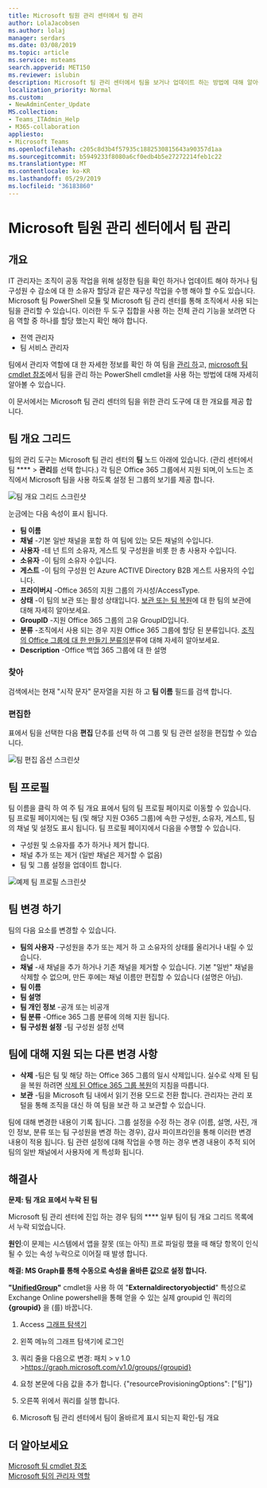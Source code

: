 ```yaml
---
title: Microsoft 팀원 관리 센터에서 팀 관리
author: LolaJacobsen
ms.author: lolaj
manager: serdars
ms.date: 03/08/2019
ms.topic: article
ms.service: msteams
search.appverid: MET150
ms.reviewer: islubin
description: Microsoft 팀 관리 센터에서 팀을 보거나 업데이트 하는 방법에 대해 알아봅니다.
localization_priority: Normal
ms.custom:
- NewAdminCenter_Update
MS.collection:
- Teams_ITAdmin_Help
- M365-collaboration
appliesto:
- Microsoft Teams
ms.openlocfilehash: c205c8d3b4f57935c1882530815643a90357d1aa
ms.sourcegitcommit: b5949233f8080a6cf0edb4b5e27272214feb1c22
ms.translationtype: MT
ms.contentlocale: ko-KR
ms.lasthandoff: 05/29/2019
ms.locfileid: "36183860"
---
```

<a name="manage-teams-in-the-microsoft-teams-admin-center"></a>Microsoft 팀원 관리 센터에서 팀 관리
==========================================


## <a name="overview"></a>개요

IT 관리자는 조직이 공동 작업을 위해 설정한 팀을 확인 하거나 업데이트 해야 하거나 팀 구성원 수 감소에 대 한 소유자 할당과 같은 재구성 작업을 수행 해야 할 수도 있습니다. Microsoft 팀 PowerShell 모듈 및 Microsoft 팀 관리 센터를 통해 조직에서 사용 되는 팀을 관리할 수 있습니다. 이러한 두 도구 집합을 사용 하는 전체 관리 기능을 보려면 다음 역할 중 하나를 할당 했는지 확인 해야 합니다.

- 전역 관리자
- 팀 서비스 관리자

팀에서 관리자 역할에 대 한 자세한 정보를 확인 하 여 팀을 [관리 하](using-admin-roles.md)고, [microsoft 팀 cmdlet 참조](https://docs.microsoft.com/powershell/teams/?view=teams-ps)에서 팀을 관리 하는 PowerShell cmdlet을 사용 하는 방법에 대해 자세히 알아볼 수 있습니다.  

이 문서에서는 Microsoft 팀 관리 센터의 팀을 위한 관리 도구에 대 한 개요를 제공 합니다.

## <a name="teams-overview-grid"></a>팀 개요 그리드

팀의 관리 도구는 Microsoft 팀 관리 센터의 **팀** 노드 아래에 있습니다. (관리 센터에서 팀 **** > **관리**를 선택 합니다.) 각 팀은 Office 365 그룹에서 지원 되며,이 노드는 조직에서 Microsoft 팀을 사용 하도록 설정 된 그룹의 보기를 제공 합니다.

![팀 개요 그리드 스크린샷](media/manage-teams-in-modern-portal-image1.png)  

눈금에는 다음 속성이 표시 됩니다.

- **팀 이름**
- **채널** -기본 일반 채널을 포함 하 여 팀에 있는 모든 채널의 수입니다.
- **사용자** -테 넌 트의 소유자, 게스트 및 구성원을 비롯 한 총 사용자 수입니다.
- **소유자** -이 팀의 소유자 수입니다.
- **게스트** -이 팀의 구성원 인 Azure ACTIVE Directory B2B 게스트 사용자의 수입니다.
- **프라이버시** -Office 365의 지원 그룹의 가시성/AccessType.
- **상태** -이 팀의 보관 또는 활성 상태입니다.  [보관 또는 팀 복원](https://support.office.com/article/archive-or-restore-a-team-dc161cfd-b328-440f-974b-5da5bd98b5a7)에 대 한 팀의 보관에 대해 자세히 알아보세요.
- **GroupID** -지원 Office 365 그룹의 고유 GroupID입니다.
- **분류** -조직에서 사용 되는 경우 지원 Office 365 그룹에 할당 된 분류입니다.  [조직의 Office 그룹에 대 한 만들기 분류의](https://docs.microsoft.com/office365/enterprise/powershell/manage-office-365-groups-with-powershell#create-classifications-for-office-groups-in-your-organization)분류에 대해 자세히 알아보세요.
- **Description** -Office 백업 365 그룹에 대 한 설명

### <a name="search"></a>찾아

검색에서는 현재 "시작 문자" 문자열을 지원 하 고 **팀 이름** 필드를 검색 합니다.

### <a name="edit"></a>편집한

표에서 팀을 선택한 다음 **편집** 단추를 선택 하 여 그룹 및 팀 관련 설정을 편집할 수 있습니다.

![팀 편집 옵션 스크린샷](media/manage-teams-in-modern-portal-image2.png)

## <a name="team-profile"></a>팀 프로필

팀 이름을 클릭 하 여 주 팀 개요 표에서 팀의 팀 프로필 페이지로 이동할 수 있습니다. 팀 프로필 페이지에는 팀 (및 해당 지원 O365 그룹)에 속한 구성원, 소유자, 게스트, 팀의 채널 및 설정도 표시 됩니다. 팀 프로필 페이지에서 다음을 수행할 수 있습니다.

- 구성원 및 소유자를 추가 하거나 제거 합니다.
- 채널 추가 또는 제거 (일반 채널은 제거할 수 없음)
- 팀 및 그룹 설정을 업데이트 합니다.
 
![예제 팀 프로필 스크린샷](media/manage-teams-in-modern-portal-image3.png)

## <a name="making-changes-to-teams"></a>팀 변경 하기

팀의 다음 요소를 변경할 수 있습니다.
- **팀의 사용자** -구성원을 추가 또는 제거 하 고 소유자의 상태를 올리거나 내릴 수 있습니다.
- **채널** -새 채널을 추가 하거나 기존 채널을 제거할 수 있습니다.  기본 "일반" 채널을 삭제할 수 없으며, 만든 후에는 채널 이름만 편집할 수 있습니다 (설명은 아님).
- **팀 이름**
- **팀 설명**
- **팀 개인 정보** -공개 또는 비공개
- **팀 분류** -Office 365 그룹 분류에 의해 지원 됩니다.
- **팀 구성원 설정** -팀 구성원 설정 선택

## <a name="other-supported-changes-to-teams"></a>팀에 대해 지원 되는 다른 변경 사항

- **삭제** -팀은 팀 및 해당 하는 Office 365 그룹의 일시 삭제입니다.  실수로 삭제 된 팀을 복원 하려면 [삭제 된 Office 365 그룹 복원](https://docs.microsoft.com/office365/admin/create-groups/restore-deleted-group?view=o365-worldwide)의 지침을 따릅니다.
- **보관** -팀을 Microsoft 팀 내에서 읽기 전용 모드로 전환 합니다.  관리자는 관리 포털을 통해 조직을 대신 하 여 팀을 보관 하 고 보관할 수 있습니다.


팀에 대해 변경한 내용이 기록 됩니다. 그룹 설정을 수정 하는 경우 (이름, 설명, 사진, 개인 정보, 분류 또는 팀 구성원을 변경 하는 경우), 감사 파이프라인을 통해 이러한 변경 내용이 적용 됩니다. 팀 관련 설정에 대해 작업을 수행 하는 경우 변경 내용이 추적 되어 팀의 일반 채널에서 사용자에 게 특성화 됩니다.

## <a name="troubleshooting"></a>해결사

**문제: 팀 개요 표에서 누락 된 팀**

Microsoft 팀 관리 센터에 진입 하는 경우 팀의 **** 일부 팀이 팀 개요 그리드 목록에서 누락 되었습니다.

**원인**:이 문제는 시스템에서 앱을 잘못 (또는 아직) 프로 파일링 했을 때 해당 항목이 인식 될 수 있는 속성 누락으로 이어질 때 발생 합니다.

**해결: MS Graph를 통해 수동으로 속성을 올바른 값으로 설정 합니다.**

**"[UnifiedGroup](https://docs.microsoft.com/powershell/module/exchange/users-and-groups/get-unifiedgroup?view=exchange-ps)"** cmdlet을 사용 하 여 "**Externaldirectoryobjectid**" 특성으로 Exchange Online powershell을 통해 얻을 수 있는 실제 groupid 인 쿼리의 **{groupid}** 을 (를) 바꿉니다.

1. Access [그래프 탐색기](https://developer.microsoft.com/en-us/graph/graph-explorer)

2. 왼쪽 메뉴의 그래프 탐색기에 로그인

3. 쿼리 줄을 다음으로 변경: 패치 > v 1.0 >https://graph.microsoft.com/v1.0/groups/{groupid}

4. 요청 본문에 다음 값을 추가 합니다. {"resourceProvisioningOptions": ["팀"]}

5. 오른쪽 위에서 쿼리를 실행 합니다.

6. Microsoft 팀 관리 센터에서 팀이 올바르게 표시 되는지 확인-팀 개요


## <a name="learn-more"></a>더 알아보세요

[Microsoft 팀 cmdlet 참조](https://docs.microsoft.com/powershell/teams/?view=teams-ps)  
[Microsoft 팀의 관리자 역할](using-admin-roles.md)
<!--
[Plan for Teams Lifecycle Management](plan-for-teams-lifecycle-management.md)
-->

